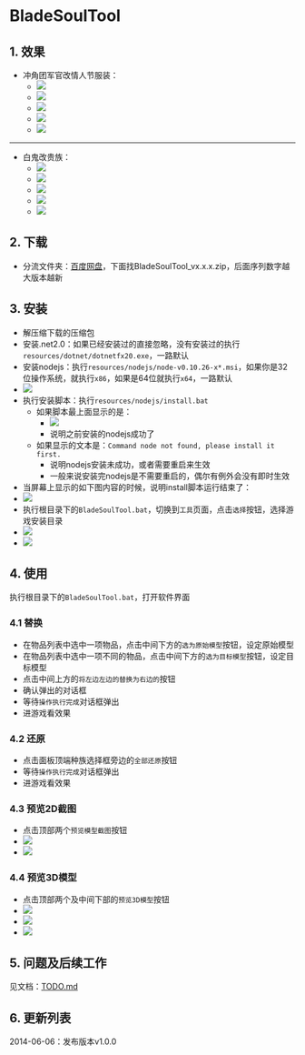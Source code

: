 # BladeSoulTool
## 1. 效果
* 冲角团军官改情人节服装：
    * ![](https://raw.githubusercontent.com/agreatfool/BladeSoulTool/master/documents/images/effect-set1-1.png)
    * ![](https://raw.githubusercontent.com/agreatfool/BladeSoulTool/master/documents/images/effect-set1-2.png)
    * ![](https://raw.githubusercontent.com/agreatfool/BladeSoulTool/master/documents/images/effect-set1-3.png)
    * ![](https://raw.githubusercontent.com/agreatfool/BladeSoulTool/master/documents/images/effect-set1-4.png)
    * ![](https://raw.githubusercontent.com/agreatfool/BladeSoulTool/master/documents/images/effect-set1-5.png)

---

* 白鬼改贵族：
    * ![](https://raw.githubusercontent.com/agreatfool/BladeSoulTool/master/documents/images/effect-set2-1.png)
    * ![](https://raw.githubusercontent.com/agreatfool/BladeSoulTool/master/documents/images/effect-set2-2.png)
    * ![](https://raw.githubusercontent.com/agreatfool/BladeSoulTool/master/documents/images/effect-set2-3.png)
    * ![](https://raw.githubusercontent.com/agreatfool/BladeSoulTool/master/documents/images/effect-set2-4.png)
    * ![](https://raw.githubusercontent.com/agreatfool/BladeSoulTool/master/documents/images/effect-set2-5.png)

## 2. 下载
* 分流文件夹：[百度网盘](http://pan.baidu.com/s/1dD7slaD)，下面找BladeSoulTool_vx.x.x.zip，后面序列数字越大版本越新

## 3. 安装
* 解压缩下载的压缩包
* 安装.net2.0：如果已经安装过的直接忽略，没有安装过的执行`resources/dotnet/dotnetfx20.exe`，一路默认
* 安装nodejs：执行`resources/nodejs/node-v0.10.26-x*.msi`，如果你是32位操作系统，就执行`x86`，如果是64位就执行`x64`，一路默认
* ![](https://raw.githubusercontent.com/agreatfool/BladeSoulTool/master/documents/images/install-1.png)
* 执行安装脚本：执行`resources/nodejs/install.bat`
    * 如果脚本最上面显示的是：
        * ![](https://raw.githubusercontent.com/agreatfool/BladeSoulTool/master/documents/images/install-2.png)
        * 说明之前安装的nodejs成功了
    * 如果显示的文本是：`Command node not found, please install it first.`
        * 说明nodejs安装未成功，或者需要重启来生效
        * 一般来说安装完nodejs是不需要重启的，偶尔有例外会没有即时生效
* 当屏幕上显示的如下图内容的时候，说明install脚本运行结束了：
* ![](https://raw.githubusercontent.com/agreatfool/BladeSoulTool/master/documents/images/install-3.png)
* 执行根目录下的`BladeSoulTool.bat`，切换到`工具`页面，点击`选择`按钮，选择游戏安装目录
* ![](https://raw.githubusercontent.com/agreatfool/BladeSoulTool/master/documents/images/install-4.png)
* ![](https://raw.githubusercontent.com/agreatfool/BladeSoulTool/master/documents/images/install-5.png)

## 4. 使用
执行根目录下的`BladeSoulTool.bat`，打开软件界面

### 4.1 替换
* 在物品列表中选中一项物品，点击中间下方的`选为原始模型`按钮，设定原始模型
* 在物品列表中选中一项不同的物品，点击中间下方的`选为目标模型`按钮，设定目标模型
* 点击中间上方的`将左边左边的替换为右边的`按钮
* 确认弹出的对话框
* 等待`操作执行完成`对话框弹出
* 进游戏看效果

### 4.2 还原
* 点击面板顶端种族选择框旁边的`全部还原`按钮
* 等待`操作执行完成`对话框弹出
* 进游戏看效果

### 4.3 预览2D截图
* 点击顶部两个`预览模型截图`按钮
* ![](https://raw.githubusercontent.com/agreatfool/BladeSoulTool/master/documents/images/ui-2d-btn.png)
* ![](https://raw.githubusercontent.com/agreatfool/BladeSoulTool/master/documents/images/ui-2d-effect-1.png)

### 4.4 预览3D模型
* 点击顶部两个及中间下部的`预览3D模型`按钮
* ![](https://raw.githubusercontent.com/agreatfool/BladeSoulTool/master/documents/images/ui-3d-btn.png)
* ![](https://raw.githubusercontent.com/agreatfool/BladeSoulTool/master/documents/images/ui-3d-effect-1.png)
* ![](https://raw.githubusercontent.com/agreatfool/BladeSoulTool/master/documents/images/ui-3d-effect-2.png)

## 5. 问题及后续工作
见文档：[TODO.md](https://github.com/agreatfool/BladeSoulTool/blob/master/documents/TODO.md)

## 6. 更新列表
2014-06-06：发布版本v1.0.0